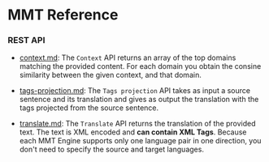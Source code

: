 # MMT Reference

### REST API

- [context.md](rest-api/context.md): The ```Context``` API returns an array of the top domains matching the provided content.
For each domain you obtain the consine similarity between the given context, and that domain.

- [tags-projection.md](rest-api/tags-projection.md): The ```Tags projection``` API takes as input a source sentence and its translation and gives as output the translation with the tags projected from the source sentence.

- [translate.md](rest-api/translate.md): The ```Translate``` API returns the translation of the provided text. The text is XML encoded and **can contain XML Tags**.
Because each MMT Engine supports only one language pair in one direction, you don't need to specify the source and target languages.
